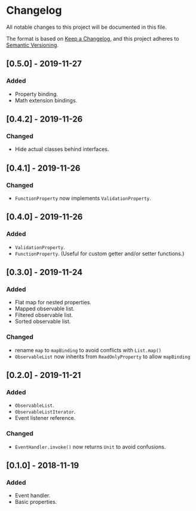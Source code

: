 # Changelog
All notable changes to this project will be documented in this file.

The format is based on [Keep a Changelog](https://keepachangelog.com/en/1.0.0/),
and this project adheres to [Semantic Versioning](https://semver.org/spec/v2.0.0.html).

## [0.5.0] - 2019-11-27
### Added
- Property binding.
- Math extension bindings.

## [0.4.2] - 2019-11-26
### Changed
- Hide actual classes behind interfaces.

## [0.4.1] - 2019-11-26
### Changed
- `FunctionProperty` now implements `ValidationProperty`.

## [0.4.0] - 2019-11-26
### Added
- `ValidationProperty`.
- `FunctionProperty`. (Useful for custom getter and/or setter functions.)

## [0.3.0] - 2019-11-24
### Added
- Flat map for nested properties.
- Mapped observable list.
- Filtered observable list.
- Sorted observable list.

### Changed
- rename `map` to `mapBinding` to avoid conflicts with `List.map()`
- `ObservableList` now inherits from `ReadOnlyProperty` to allow `mapBinding` 

## [0.2.0] - 2019-11-21
### Added
- `ObservableList`.
- `ObservableListIterator`.
- Event listener reference.

### Changed
- `EventHandler.invoke()` now returns `Unit` to avoid confusions.

## [0.1.0] - 2018-11-19
### Added
- Event handler.
- Basic properties.

